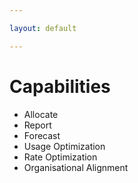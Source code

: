 ```yaml
---

layout: default

---
```


# Capabilities

- Allocate
- Report
- Forecast
- Usage Optimization
- Rate Optimization
- Organisational Alignment	
											
											
											
